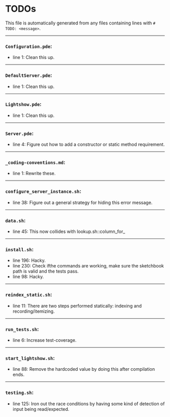 # TODOs
This file is automatically generated from any files containing lines with `#  TODO: <message>`.

---
### `Configuration.pde`:
* line 1: Clean this up.
---
### `DefaultServer.pde`:
* line 1: Clean this up.
---
### `Lightshow.pde`:
* line 1: Clean this up.
---
### `Server.pde`:
* line 4: Figure out how to add a constructor or static method requirement.
---
### `_coding-conventions.md`:
* line 1: Rewrite these.
---
### `configure_server_instance.sh`:
* line 38: Figure out a general strategy for hiding this error message.
---
### `data.sh`:
* line 45: This now collides with lookup.sh::column_for_
---
### `install.sh`:
* line 196: Hacky.
* line 230: Check ifthe commands are working, make sure the sketchbook path is valid and the tests pass.
* line 98: Hacky.
---
### `reindex_static.sh`:
* line 11: There are two steps performed statically: indexing and recording/itemizing.
---
### `run_tests.sh`:
* line 6: Increase test-coverage.
---
### `start_lightshow.sh`:
* line 88: Remove the hardcoded value by doing this after compilation ends.
---
### `testing.sh`:
* line 125: Iron out the race conditions by having some kind of detection of input being read/expected.
